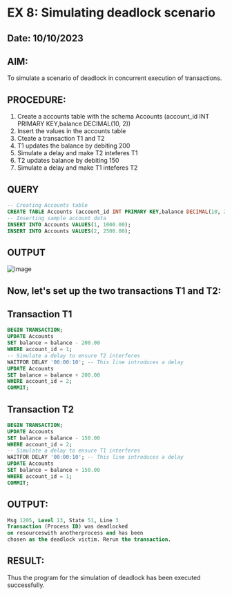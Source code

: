 # EX 8: Simulating deadlock scenario

## Date: 10/10/2023

## AIM: 
To simulate a scenario of deadlock in concurrent execution of transactions.

## PROCEDURE:
1. Create a accounts table with the schema Accounts (account_id INT PRIMARY KEY,balance DECIMAL(10, 2))
2. Insert the values in the accounts table
3. Cteate a transaction T1 and T2
4. T1 updates the balance by debiting 200
5. Simulate a delay and make T2 inteferes T1
6. T2 updates balance by debiting 150
7. Simulate a delay and make T1 inteferes T2

## QUERY
```sql
-- Creating Accounts table
CREATE TABLE Accounts (account_id INT PRIMARY KEY,balance DECIMAL(10, 2));
-- Inserting sample account data
INSERT INTO Accounts VALUES(1, 1000.00);
INSERT INTO Accounts VALUES(2, 2500.00);
```
## OUTPUT
![image](https://github.com/dineshgl/EX-8-Simulating-deadlock-scenario/assets/143793356/2f35d3f2-474d-4366-ade6-d0a151da1d2c)

## Now, let's set up the two transactions T1 and T2:
## Transaction T1
```sql
BEGIN TRANSACTION;
UPDATE Accounts
SET balance = balance - 200.00
WHERE account_id = 1;
-- Simulate a delay to ensure T2 interferes
WAITFOR DELAY '00:00:10'; -- This line introduces a delay
UPDATE Accounts
SET balance = balance + 200.00
WHERE account_id = 2;
COMMIT;
```
## Transaction T2
```sql
BEGIN TRANSACTION;
UPDATE Accounts
SET balance = balance - 150.00
WHERE account_id = 2;
-- Simulate a delay to ensure T1 interferes
WAITFOR DELAY '00:00:10'; -- This line introduces a delay
UPDATE Accounts
SET balance = balance + 150.00
WHERE account_id = 1;
COMMIT;
```
## OUTPUT:
```sql
Msg 1205, Level 13, State 51, Line 3
Transaction (Process ID) was deadlocked
on resourceswith anotherprocess and has been
chosen as the deadlock victim. Rerun the transaction.
```
## RESULT:
Thus the program for the simulation of deadlock has been executed successfully.

